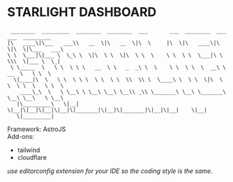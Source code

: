 # STARLIGHT DASHBOARD

```
 ________  _________  ________  ________  ___       ___  ________  ___  ___  _________
|\   ____\|\___   ___\\   __  \|\   __  \|\  \     |\  \|\   ____\|\  \|\  \|\___   ___\
\ \  \___|\|___ \  \_\ \  \|\  \ \  \|\  \ \  \    \ \  \ \  \___|\ \  \\\  \|___ \  \_|
 \ \_____  \   \ \  \ \ \   __  \ \   _  _\ \  \    \ \  \ \  \  __\ \   __  \   \ \  \
  \|____|\  \   \ \  \ \ \  \ \  \ \  \\  \\ \  \____\ \  \ \  \|\  \ \  \ \  \   \ \  \
    ____\_\  \   \ \__\ \ \__\ \__\ \__\\ _\\ \_______\ \__\ \_______\ \__\ \__\   \ \__\
   |\_________\   \|__|  \|__|\|__|\|__|\|__|\|_______|\|__|\|_______|\|__|\|__|    \|__|
   \|_________|
```

Framework: AstroJS  
Add-ons:

-   tailwind
-   cloudflare

_use editorconfig extension for your IDE so the coding style is the same._
